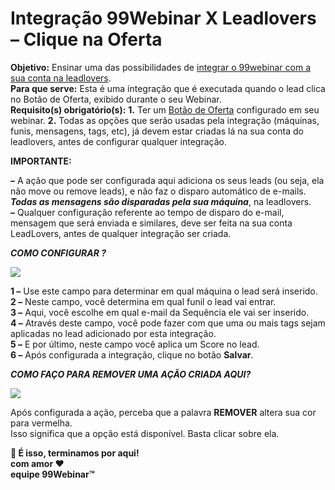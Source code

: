 # Integração 99Webinar X Leadlovers – Clique na Oferta

**Objetivo:** Ensinar uma das possibilidades de [integrar o 99webinar com a sua conta na leadlovers](https://suporte.love/integracao-99-ll/).\
**Para que serve:** Esta é uma integração que é executada quando o lead clica no Botão de Oferta, exibido durante o seu Webinar.\
**Requisito(s) obrigatório(s):** **1.** Ter um [Botão de Oferta](https://suporte.love/botao-de-oferta/) configurado em seu webinar. **2.** Todas as opções que serão usadas pela integração (máquinas, funis, mensagens, tags, etc), já devem estar criadas lá na sua conta do leadlovers, antes de configurar qualquer integração.

**IMPORTANTE:**

**–** A ação que pode ser configurada aqui adiciona os seus leads (ou seja, ela não move ou remove leads), e não faz o disparo automático de e-mails. _**Todas as mensagens são disparadas pela sua máquina**_, na leadlovers.\
**–** Qualquer configuração referente ao tempo de disparo do e-mail, mensagem que será enviada e similares, deve ser feita na sua conta LeadLovers, antes de qualquer integração ser criada.

_**COMO CONFIGURAR ?**_

![](https://legado.leadlovers.site/wp-content/uploads/2019/04/99Webinar\_-Integracao-leadlovers-%E2%80%93-Clique-na-Oferta-360041259553\_mceclip0.png)

**1 –** Use este campo para determinar em qual máquina o lead será inserido.\
**2 –** Neste campo, você determina em qual funil o lead vai entrar.\
**3 –** Aqui, você escolhe em qual e-mail da Sequência ele vai ser inserido.\
**4 –** Através deste campo, você pode fazer com que uma ou mais tags sejam aplicadas no lead adicionado por esta integração.\
**5 –** E por último, neste campo você aplica um Score no lead.\
**6 –** Após configurada a integração, clique no botão **Salvar**.

_**COMO FAÇO PARA REMOVER UMA AÇÃO CRIADA AQUI?**_

![](https://legado.leadlovers.site/wp-content/uploads/2019/04/99Webinar\_-Integracao-leadlovers-%E2%80%93-Clique-na-Oferta-360041259553\_mceclip1.png)

Após configurada a ação, perceba que a palavra **REMOVER** altera sua cor para vermelha.\
Isso significa que a opção está disponível. Basta clicar sobre ela.

**🏁 É isso, terminamos por aqui!**\
**com amor ❤**\
**equipe 99Webinar™**
